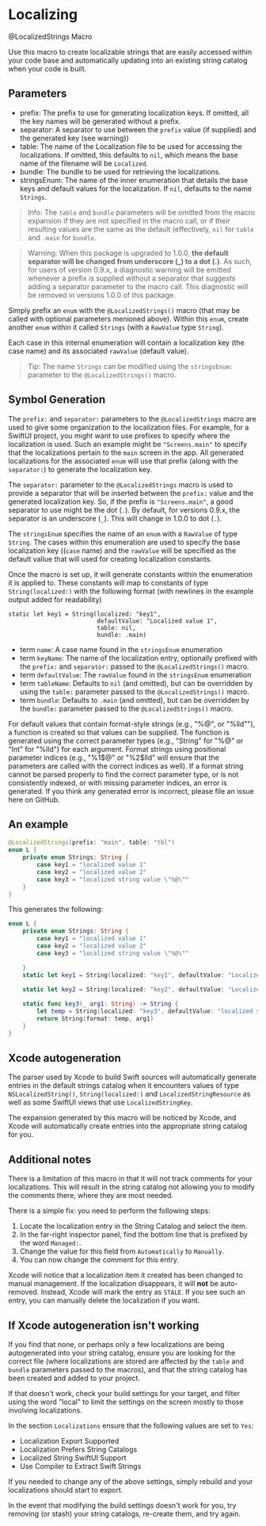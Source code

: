 # Localizing

@LocalizedStrings Macro

Use this macro to create localizable strings that are easily accessed within
your code base and automatically updating into an existing string catalog
when your code is built. 

## Parameters

- prefix: The prefix to use for generating localization keys. If omitted, all the key names
  will be generated without a prefix.
- separator: A separator to use between the `prefix` value (if supplied) and the
  generated key (see warning))
- table: The name of the Localization file to be used for accessing the localizations. If omitted,
  this defaults to `nil`, which means the base name of the filename will be `Localized`.
- bundle: The bundle to be used for retrieving the localizations.
- stringsEnum: The name of the inner enumeration that details the base keys and default values
  for the localization. If `nil`, defaults to the name `Strings`.

> Info: The `table` and `bundle` parameters will be omitted from the macro expansion if they
are not specified in the macro call, or if their resulting values are the same as the default (effectively,
`nil` for `table` and `.main` for `bundle`.

> Warning: When this package is upgraded to 1.0.0, **the default separator will be changed from underscore (\_)
  to a dot (.)**. As such, for users of version 0.9.x, a diagnostic warning will be emitted whenever
  a prefix is supplied without a separator that suggests adding a separator parameter to the macro call.
  This diagnostic will be removed in versions 1.0.0 of this package.

Simply prefix an `enum` with the `@LocalizedStrings()` macro (that may be
called with optional parameters menioned above). Within this `enum`, create another  `enum`
within it called `Strings`  (with a `RawValue` type `String`).

Each case in this internal enumeration will contain a localization key (the case name) and its
associated `rawValue` (default value).

> Tip: The name `Strings` can be modified using the `stringsEnum:` parameter to the
  `@LocalizedStrings()` macro.

## Symbol Generation

The `prefix:` and `separator:` parameters to the `@LocalizedStrings` macro are
used to give some organization to the localization files. For example, for a
SwiftUI project, you might want to use prefixes to specify where the
localization is used. Such an example might be `"Screens.main"` to specify that
the localizations pertain to the `main` screen in the app. All generated 
localizations for the associated `enum` will use that prefix (along with 
the `separator:`) to generate the localization key.

The `separator:` parameter to the `@LocalizedStrings` macro is used to provide a separator
that will be inserted between the `prefix:` value and the generated localization key.
So, if the prefix is `"Screens.main"`, a good separator to use might be the dot (`.`).
By default, for versions 0.9.x, the separator is an underscore (`_`).
This will change in 1.0.0 to dot (`.`).

The `stringsEnum` specifies the name of an `enum` with a `RawValue` of type `String`. The cases
within this enumeration are used to specify the base localization key ((`case` name) and the `rawValue`
will be specified as the  default vallue that will used for creating localization constants.

Once the macro is set up, it will generate constants within the enumeration it is applied
to. These constants will map to constants of type `String(localized:)` with the following format
(with newlines in the example output added for readability)

```
static let key1 = String(localized: "key1",
                         defaultValue: "Localized value 1",
                         table: nil,
                         bundle: .main)
```

- term `name`: A case name found in the `stringsEnum` enumeration
- term `keyName`: The name of the localization entry, optionally prefixed with the `prefix:`
and `separator:` passed to the `@LocalizedStrings()` macro.
- term `defaultValue`: The `rawValue` found in the `stringsEnum` enumeration
- term `tableName`: Defaults to `nil` (and omitted), but can be overridden by using the `table:` parameter
passed to the `@LocalizedStrings()` macro.
- term `bundle`: Defaults to `.main` (and omitted), but can be overridden by the `bundle:` parameter
passed to the `@LocalizedStrings()` macro.

For default values that contain format-style strings (e.g., "%@", or "%lld""), a function is
created so that values can be supplied. The function is generated using the correct parameter
types (e.g., "String" for "%@" or "Int" for "%lld") for each argument. Format strings using
positional parameter indices (e.g., "%1$@" or "%2$lld" will ensure that the parameters are
called with the correct indices as well). If a format string cannot be parsed properly to find
the correct parameter type, or is not consistently indexed, or with missing parameter indices,
an error is generated. If you think any generated error is incorrect, please file an issue here
on GitHub.

## An example

```swift
@LocalizedStrings(prefix: "main", table: "tbl")
enum L {
    private enum Strings: String {
        case key1 = "localized value 1"
        case key2 = "localized value 2"
        case key3 = "localized string value \"%@\""
    }
}
```
This generates the following:
```swift
enum L {
    private enum Strings: String {
        case key1 = "localized value 1"
        case key2 = "localized value 2"
        case key3 = "localized string value \"%@\""

    }
    static let key1 = String(localized: "key1", defaultValue: "Localized value 1", table: nil, bundle: .main)

    static let key2 = String(localized: "key2", defaultValue: "Localized value 2", table: nil, bundle: .main)
    
    static func key3(_ arg1: String) -> String {
        let temp = String(localized: "key3", defaultValue: "localized string value \"%@\"")
        return String(format: temp, arg1)
    }
}
```

## Xcode autogeneration

The parser used by Xcode to build Swift sources will automatically generate entries in the default
strings catalog when it encounters values of type `NSLocalizedString()`, `String(localized:)`
and `LocalizedStringResource` as well as some SwiftUI views that use `LocalizedStringKey`.

The expansion generated by this macro will be noticed by Xcode, and
Xcode will automatically create entries into the appropriate string catalog
for you.


## Additional notes

There is a limitation of this macro in that it will not track
comments for your localizations. This will result in the string
catalog not allowing you to modify the comments there, where they
are most needed.

There is a simple fix: you need to perform the following steps:

1. Locate the localization entry in the String Catalog and select the item.
2. In the far-right inspector panel, find the bottom line that is prefixed by the
word `Managed:`.
3. Change the value for this field from `Automatically` to `Manually`.
4. You can now change the comment for this entry.

Xcode will notice that a localization item it created has been changed to
manual management. If the localization disappears, it will **not** be auto-removed.
Instead, Xcode will mark the entry as `STALE`. If you see such an entry, you
can manually delete the localization if you want.

## If Xcode autogeneration isn't working

If you find that none, or perhaps only a few localizations are being
autogenerated into your string catalog, ensure you are looking for
the correct file (where localizations are stored are affected by
the `table` and `bundle` parameters passed to the macros), and that
the string catalog has been created and added to your project.

If that doesn't work, check your build settings for your target,
and filter using the word "local" to limit the settings on the
screen mostly to those involving localizations.

In the section `Localizations` ensure that the following values are 
set to `Yes`:

- Localization Export Supported
- Localization Prefers String Catalogs
- Localized String SwiftUI Support
- Use Compiler to Extract Swift Strings

If you needed to change any of the above settings, simply rebuild and 
your localizations should start to export.

In the event that modifying the build settings doesn't work for you,
try removing (or stash) your string catalogs, re-create them, and try
again. 
